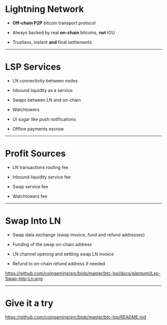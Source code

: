 # Lightning Network


- **Off-chain P2P** bitcoin transport protocol

- Always backed by real **on-chain** bitcoins, **not** IOU

- Trustless, instant **and** final settlements

---

# LSP Services


- LN connectivity between nodes

- Inbound liquidity as a service

- Swaps between LN and on-chain

- Watchtowers

- UI sugar like push notifications

- Offline payments escrow

---

# Profit Sources


- LN transactions routing fee

- Inbound liquidity service fee

- Swap service fee

- Watchtowers fee

---

# Swap Into LN


- Swap data exchange (swap invoice, fund and refund addresses)

- Funding of the swap on-chain address

- LN channel opening and settling swap LN invoice

- Refund to on-chain refund address if needed


https://github.com/coingaming/src/blob/master/btc-lsp/docs/plantuml/Lsp-Swap-Into-Ln.png

---

# Give it a try

https://github.com/coingaming/src/blob/master/btc-lsp/README.md

